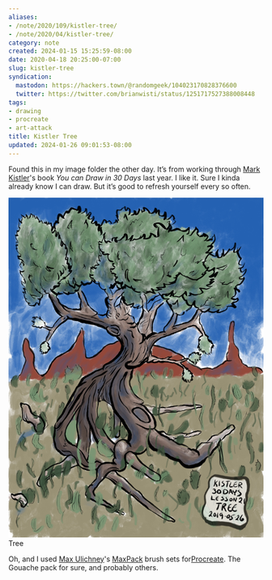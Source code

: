 ```yaml
---
aliases:
- /note/2020/109/kistler-tree/
- /note/2020/04/kistler-tree/
category: note
created: 2024-01-15 15:25:59-08:00
date: 2020-04-18 20:25:00-07:00
slug: kistler-tree
syndication:
  mastodon: https://hackers.town/@randomgeek/104023170828376600
  twitter: https://twitter.com/brianwisti/status/1251717527388008448
tags:
- drawing
- procreate
- art-attack
title: Kistler Tree
updated: 2024-01-26 09:01:53-08:00
---
```


Found this in my image folder the other day. It’s from working through [Mark Kistler](https://markkistler.com/)'s book *You can Draw in 30 Days* last year. I like it. Sure I kinda already know I can draw. But it’s good to refresh yourself every so often.

![attachments/img/2020/cover-2020-04-18.jpg](../../../attachments/img/2020/cover-2020-04-18.jpg)
Tree

Oh, and I used [Max Ulichney](https://maxulichney.com/)'s [MaxPack](https://gumroad.com/maxulichney) brush sets for[Procreate](https://procreate.art/). The Gouache pack for sure, and probably others.